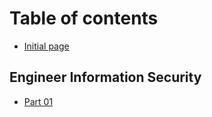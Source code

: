 # Table of contents

* [Initial page](README.md)

## Engineer Information Security

* [Part 01](engineer-information-security/part-01.md)

